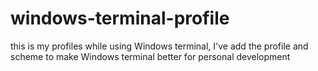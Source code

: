 # windows-terminal-profile

this is my profiles while using Windows terminal, 
I've add the profile and scheme to make Windows terminal better for personal development
